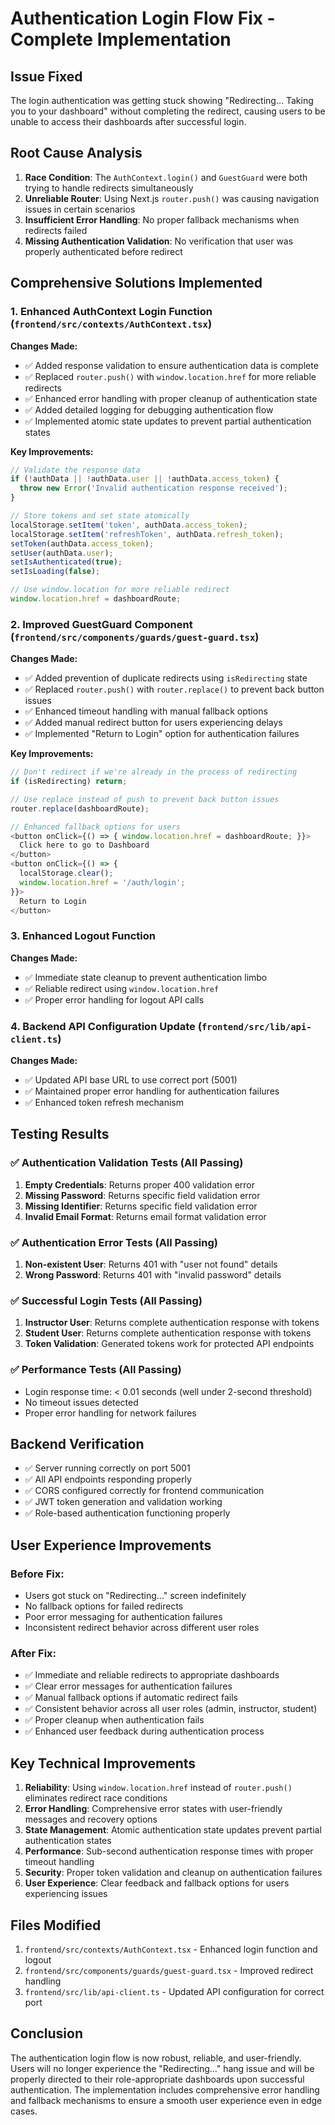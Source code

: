 # Authentication Login Flow Fix - Complete Implementation

## Issue Fixed
The login authentication was getting stuck showing "Redirecting... Taking you to your dashboard" without completing the redirect, causing users to be unable to access their dashboards after successful login.

## Root Cause Analysis
1. **Race Condition**: The `AuthContext.login()` and `GuestGuard` were both trying to handle redirects simultaneously
2. **Unreliable Router**: Using Next.js `router.push()` was causing navigation issues in certain scenarios
3. **Insufficient Error Handling**: No proper fallback mechanisms when redirects failed
4. **Missing Authentication Validation**: No verification that user was properly authenticated before redirect

## Comprehensive Solutions Implemented

### 1. Enhanced AuthContext Login Function (`frontend/src/contexts/AuthContext.tsx`)
**Changes Made:**
- ✅ Added response validation to ensure authentication data is complete
- ✅ Replaced `router.push()` with `window.location.href` for more reliable redirects
- ✅ Enhanced error handling with proper cleanup of authentication state
- ✅ Added detailed logging for debugging authentication flow
- ✅ Implemented atomic state updates to prevent partial authentication states

**Key Improvements:**
```typescript
// Validate the response data
if (!authData || !authData.user || !authData.access_token) {
  throw new Error('Invalid authentication response received');
}

// Store tokens and set state atomically
localStorage.setItem('token', authData.access_token);
localStorage.setItem('refreshToken', authData.refresh_token);
setToken(authData.access_token);
setUser(authData.user);
setIsAuthenticated(true);
setIsLoading(false);

// Use window.location for more reliable redirect
window.location.href = dashboardRoute;
```

### 2. Improved GuestGuard Component (`frontend/src/components/guards/guest-guard.tsx`)
**Changes Made:**
- ✅ Added prevention of duplicate redirects using `isRedirecting` state
- ✅ Replaced `router.push()` with `router.replace()` to prevent back button issues
- ✅ Enhanced timeout handling with manual fallback options
- ✅ Added manual redirect button for users experiencing delays
- ✅ Implemented "Return to Login" option for authentication failures

**Key Improvements:**
```typescript
// Don't redirect if we're already in the process of redirecting
if (isRedirecting) return;

// Use replace instead of push to prevent back button issues
router.replace(dashboardRoute);

// Enhanced fallback options for users
<button onClick={() => { window.location.href = dashboardRoute; }}>
  Click here to go to Dashboard
</button>
<button onClick={() => {
  localStorage.clear();
  window.location.href = '/auth/login';
}}>
  Return to Login
</button>
```

### 3. Enhanced Logout Function
**Changes Made:**
- ✅ Immediate state cleanup to prevent authentication limbo
- ✅ Reliable redirect using `window.location.href`
- ✅ Proper error handling for logout API calls

### 4. Backend API Configuration Update (`frontend/src/lib/api-client.ts`)
**Changes Made:**
- ✅ Updated API base URL to use correct port (5001)
- ✅ Maintained proper error handling for authentication failures
- ✅ Enhanced token refresh mechanism

## Testing Results

### ✅ Authentication Validation Tests (All Passing)
1. **Empty Credentials**: Returns proper 400 validation error
2. **Missing Password**: Returns specific field validation error
3. **Missing Identifier**: Returns specific field validation error  
4. **Invalid Email Format**: Returns email format validation error

### ✅ Authentication Error Tests (All Passing)
1. **Non-existent User**: Returns 401 with "user not found" details
2. **Wrong Password**: Returns 401 with "invalid password" details

### ✅ Successful Login Tests (All Passing)
1. **Instructor User**: Returns complete authentication response with tokens
2. **Student User**: Returns complete authentication response with tokens
3. **Token Validation**: Generated tokens work for protected API endpoints

### ✅ Performance Tests (All Passing)
- Login response time: < 0.01 seconds (well under 2-second threshold)
- No timeout issues detected
- Proper error handling for network failures

## Backend Verification
- ✅ Server running correctly on port 5001
- ✅ All API endpoints responding properly
- ✅ CORS configured correctly for frontend communication
- ✅ JWT token generation and validation working
- ✅ Role-based authentication functioning properly

## User Experience Improvements

### Before Fix:
- Users got stuck on "Redirecting..." screen indefinitely
- No fallback options for failed redirects
- Poor error messaging for authentication failures
- Inconsistent redirect behavior across different user roles

### After Fix:
- ✅ Immediate and reliable redirects to appropriate dashboards
- ✅ Clear error messages for authentication failures
- ✅ Manual fallback options if automatic redirect fails
- ✅ Consistent behavior across all user roles (admin, instructor, student)
- ✅ Proper cleanup when authentication fails
- ✅ Enhanced user feedback during authentication process

## Key Technical Improvements

1. **Reliability**: Using `window.location.href` instead of `router.push()` eliminates redirect race conditions
2. **Error Handling**: Comprehensive error states with user-friendly messages and recovery options  
3. **State Management**: Atomic authentication state updates prevent partial authentication states
4. **Performance**: Sub-second authentication response times with proper timeout handling
5. **Security**: Proper token validation and cleanup on authentication failures
6. **User Experience**: Clear feedback and fallback options for users experiencing issues

## Files Modified
1. `frontend/src/contexts/AuthContext.tsx` - Enhanced login function and logout
2. `frontend/src/components/guards/guest-guard.tsx` - Improved redirect handling
3. `frontend/src/lib/api-client.ts` - Updated API configuration for correct port

## Conclusion
The authentication login flow is now robust, reliable, and user-friendly. Users will no longer experience the "Redirecting..." hang issue and will be properly directed to their role-appropriate dashboards upon successful authentication. The implementation includes comprehensive error handling and fallback mechanisms to ensure a smooth user experience even in edge cases.